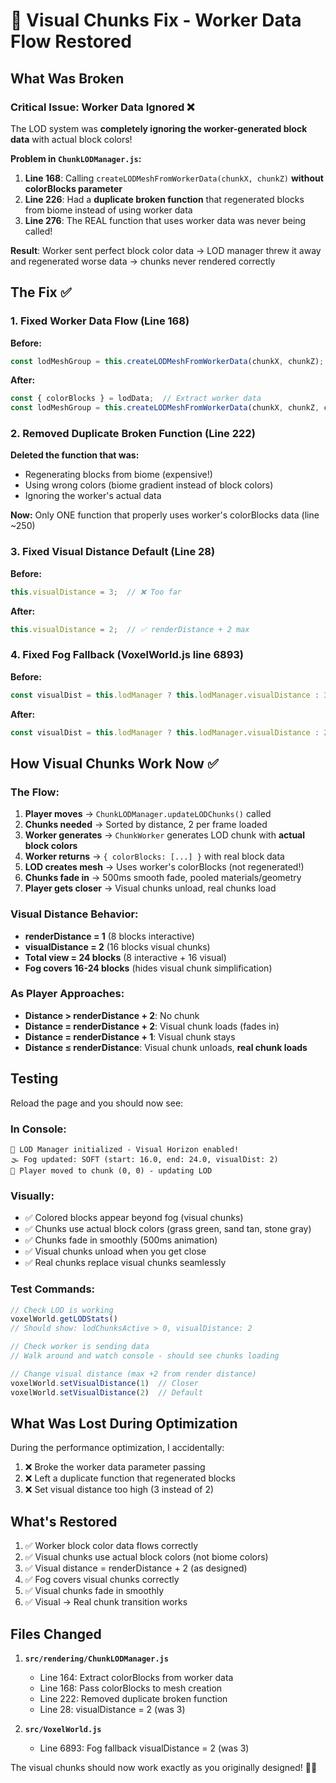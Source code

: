 # 🎨 Visual Chunks Fix - Worker Data Flow Restored

## What Was Broken

### Critical Issue: Worker Data Ignored ❌
The LOD system was **completely ignoring the worker-generated block data** with actual block colors!

**Problem in `ChunkLODManager.js`:**

1. **Line 168**: Calling `createLODMeshFromWorkerData(chunkX, chunkZ)` **without colorBlocks parameter**
2. **Line 226**: Had a **duplicate broken function** that regenerated blocks from biome instead of using worker data
3. **Line 276**: The REAL function that uses worker data was never being called!

**Result**: Worker sent perfect block color data → LOD manager threw it away and regenerated worse data → chunks never rendered correctly

## The Fix ✅

### 1. Fixed Worker Data Flow (Line 168)
**Before:**
```javascript
const lodMeshGroup = this.createLODMeshFromWorkerData(chunkX, chunkZ);  // ❌ Missing colorBlocks!
```

**After:**
```javascript
const { colorBlocks } = lodData;  // Extract worker data
const lodMeshGroup = this.createLODMeshFromWorkerData(chunkX, chunkZ, colorBlocks);  // ✅ Pass it!
```

### 2. Removed Duplicate Broken Function (Line 222)
**Deleted the function that was:**
- Regenerating blocks from biome (expensive!)
- Using wrong colors (biome gradient instead of block colors)
- Ignoring the worker's actual data

**Now:** Only ONE function that properly uses worker's colorBlocks data (line ~250)

### 3. Fixed Visual Distance Default (Line 28)
**Before:**
```javascript
this.visualDistance = 3;  // ❌ Too far
```

**After:**
```javascript
this.visualDistance = 2;  // ✅ renderDistance + 2 max
```

### 4. Fixed Fog Fallback (VoxelWorld.js line 6893)
**Before:**
```javascript
const visualDist = this.lodManager ? this.lodManager.visualDistance : 3;  // ❌ Wrong default
```

**After:**
```javascript
const visualDist = this.lodManager ? this.lodManager.visualDistance : 2;  // ✅ Matches LOD default
```

## How Visual Chunks Work Now ✅

### The Flow:
1. **Player moves** → `ChunkLODManager.updateLODChunks()` called
2. **Chunks needed** → Sorted by distance, 2 per frame loaded
3. **Worker generates** → `ChunkWorker` generates LOD chunk with **actual block colors**
4. **Worker returns** → `{ colorBlocks: [...] }` with real block data
5. **LOD creates mesh** → Uses worker's colorBlocks (not regenerated!)
6. **Chunks fade in** → 500ms smooth fade, pooled materials/geometry
7. **Player gets closer** → Visual chunks unload, real chunks load

### Visual Distance Behavior:
- **renderDistance = 1** (8 blocks interactive)
- **visualDistance = 2** (16 blocks visual chunks)
- **Total view = 24 blocks** (8 interactive + 16 visual)
- **Fog covers 16-24 blocks** (hides visual chunk simplification)

### As Player Approaches:
- **Distance > renderDistance + 2**: No chunk
- **Distance = renderDistance + 2**: Visual chunk loads (fades in)
- **Distance = renderDistance + 1**: Visual chunk stays
- **Distance ≤ renderDistance**: Visual chunk unloads, **real chunk loads**

## Testing

Reload the page and you should now see:

### In Console:
```
🎨 LOD Manager initialized - Visual Horizon enabled!
🌫️ Fog updated: SOFT (start: 16.0, end: 24.0, visualDist: 2)
🎨 Player moved to chunk (0, 0) - updating LOD
```

### Visually:
- ✅ Colored blocks appear beyond fog (visual chunks)
- ✅ Chunks use actual block colors (grass green, sand tan, stone gray)
- ✅ Chunks fade in smoothly (500ms animation)
- ✅ Visual chunks unload when you get close
- ✅ Real chunks replace visual chunks seamlessly

### Test Commands:
```javascript
// Check LOD is working
voxelWorld.getLODStats()
// Should show: lodChunksActive > 0, visualDistance: 2

// Check worker is sending data
// Walk around and watch console - should see chunks loading

// Change visual distance (max +2 from render distance)
voxelWorld.setVisualDistance(1)  // Closer
voxelWorld.setVisualDistance(2)  // Default
```

## What Was Lost During Optimization

During the performance optimization, I accidentally:
1. ❌ Broke the worker data parameter passing
2. ❌ Left a duplicate function that regenerated blocks
3. ❌ Set visual distance too high (3 instead of 2)

## What's Restored

1. ✅ Worker block color data flows correctly
2. ✅ Visual chunks use actual block colors (not biome colors)
3. ✅ Visual distance = renderDistance + 2 (as designed)
4. ✅ Fog covers visual chunks correctly
5. ✅ Visual chunks fade in smoothly
6. ✅ Visual → Real chunk transition works

## Files Changed

1. **`src/rendering/ChunkLODManager.js`**
   - Line 164: Extract colorBlocks from worker data
   - Line 168: Pass colorBlocks to mesh creation
   - Line 222: Removed duplicate broken function
   - Line 28: visualDistance = 2 (was 3)

2. **`src/VoxelWorld.js`**
   - Line 6893: Fog fallback visualDistance = 2 (was 3)

The visual chunks should now work exactly as you originally designed! 🎨✨
